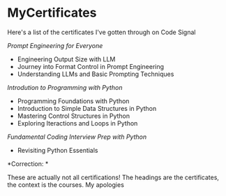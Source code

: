 # MyCertificates
Here's a list of the certificates I've gotten through on Code Signal

*Prompt Engineering for Everyone*

- Engineering Output Size with LLM
- Journey into Format Control in Prompt Engineering
- Understanding LLMs and Basic Prompting Techniques

*Introdution to Programming with Python*

- Programming Foundations with Python
- Introduction to Simple Data Structures in Python
- Mastering Control Structures in Python
- Exploring Iteractions and Loops in Python

*Fundamental Coding Interview Prep with Python*

- Revisiting Python Essentials

*Correction: *

These are actually not all certifications! The headings are the certificates, the context is the courses. 
My apologies
